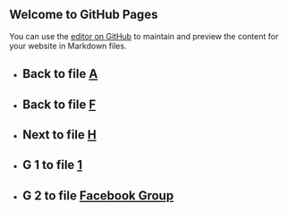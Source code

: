 
## Welcome to GitHub Pages

You can use the [editor on GitHub](https://github.com/samuelbetio/alphabet.file/edit/master/A/B/C/D/E/F/G/README.md) to maintain and preview the content for your website in Markdown files.

- ## **Back** to file [A](../../../../../../../README.md)

- ## **Back** to file [F](../)
- ## **Next** to file [H](H/)

- ## **G 1** to file [1](1/)

- ## **G 2** to file [Facebook Group](2/)















